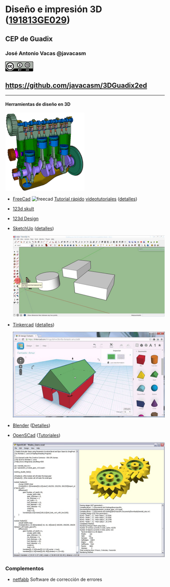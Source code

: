 # Diseño e impresión 3D ([191813GE029](https://www.juntadeandalucia.es/educacion/secretariavirtual/consultaCEP/actividad/191813GE029/))

## CEP de Guadix


### José Antonio Vacas @javacasm

![CCbySA](images/CCbySQ_88x31.png)

## https://github.com/javacasm/3DGuadix2ed

* *  *

#### Herramientas de diseño en 3D

![cad](./images/FourCylinderEngine.gif)

* [FreeCad](http://www.freecadweb.org/)
![freecad](http://jeromeabel.net/files/ressources/democratie-industrielle/bonus-images/fab/FreeCAD_aeroponic_system.jpg) [Tutorial rápido](http://spainlabs.com/wiki/index.php?title=Tutorial_r%C3%A1pido_de_FreeCad) [videotutoriales](http://www.iearobotics.com/wiki/index.php?title=Dise%C3%B1o_de_piezas_con_Freecad) ([detalles](./Freecad.md))

* [123d skult](http://www.mibqyyo.com/articulos/2015/03/11/aprender-diseno-3d-123d-sculpt/#/vanilla/discussion/embed/?vanilla_discussion_id=0)

* [123d Design](http://www.mibqyyo.com/articulos/2015/02/02/aprendiendo-diseno-3d-123d-design/#/vanilla/discussion/embed/?vanilla_discussion_id=0)

* [SketchUp](https://my.sketchup.com/app) ([detalles](./SketchUp.md))

  ![SketchUp](./images/sketchup-dimensions.jpg)

* [Tinkercad](http://Tinkercad.com) ([detalles](./Tinkdercad.md))

  ![Tinkercad](./images/Tinkercad.jpg)

* [Blender](https://www.blender.org/) ([Detalles](./Blender.md))

* [OpenSCad](http://www.openscad.org/) ([Tutoriales](http://www.iearobotics.com/wiki/index.php?title=Obijuan_Academy#Tutoriales_Openscad))

  ![OpenSCad](./images/openscad-screen-gear.jpg)


### Complementos

* [netfabb](http://www.netfabb.com/engine_ultimaker.php) Software de corrección de errores
